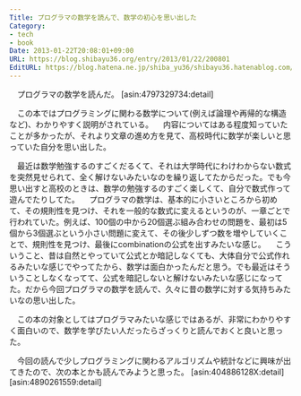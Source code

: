 ```yaml
---
Title: プログラマの数学を読んで、数学の初心を思い出した
Category:
- tech
- book
Date: 2013-01-22T20:08:01+09:00
URL: https://blog.shibayu36.org/entry/2013/01/22/200801
EditURL: https://blog.hatena.ne.jp/shiba_yu36/shibayu36.hatenablog.com/atom/entry/12704914408863238724
---
```


　プログラマの数学を読んだ。
[asin:4797329734:detail]


　この本ではプログラミングに関わる数学について(例えば論理や再帰的な構造など)、わかりやすく説明がされている。
　内容についてはある程度知っていたことが多かったが、それより文章の進め方を見て、高校時代に数学が楽しいと思っていた自分を思い出した。


　最近は数学勉強するのすごくだるくて、それは大学時代にわけわからない数式を突然見せられて、全く解けないみたいなのを繰り返してたからだった。でも今思い出すと高校のときは、数学の勉強するのすごく楽しくて、自分で数式作って遊んでたりしてた。
　プログラマの数学は、基本的に小さいところから初めて、その規則性を見つけ、それを一般的な数式に変えるというのが、一章ごとで行われていた。例えば、100個の中から20個選ぶ組み合わせの問題を、最初は5個から3個選ぶという小さい問題に変えて、その後少しずつ数を増やしていくことで、規則性を見つけ、最後にcombinationの公式を出すみたいな感じ。
　こういうこと、昔は自然とやっていて公式とか暗記しなくても、大体自分で公式作れるみたいな感じでやってたから、数学は面白かったんだと思う。でも最近はそういうことしなくなってて、公式を暗記しないと解けないみたいな感じになってた。だから今回プログラマの数学を読んで、久々に昔の数学に対する気持ちみたいなの思い出した。


　この本の対象としてはプログラマみたいな感じではあるが、非常にわかりやすく面白いので、数学を学びたい人だったらざっくりと読んでおくと良いと思った。


　今回の読んで少しプログラミングに関わるアルゴリズムや統計などに興味が出てきたので、次の本とかも読んでみようと思った。
[asin:404886128X:detail]
[asin:4890261559:detail]
